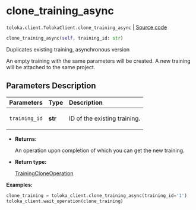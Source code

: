 # clone_training_async
`toloka.client.TolokaClient.clone_training_async` | [Source code](https://github.com/Toloka/toloka-kit/blob/v1.0.2/src/client/__init__.py#L1754)

```python
clone_training_async(self, training_id: str)
```

Duplicates existing training, asynchronous version


An empty training with the same parameters will be created.
A new training will be attached to the same project.

## Parameters Description

| Parameters | Type | Description |
| :----------| :----| :-----------|
`training_id`|**str**|<p>ID of the existing training.</p>

* **Returns:**

  An operation upon completion of which you can get the new training.

* **Return type:**

  [TrainingCloneOperation](toloka.client.operations.TrainingCloneOperation.md)

**Examples:**


```python
clone_training = toloka_client.clone_training_async(training_id='1')
toloka_client.wait_operation(clone_training)
```
